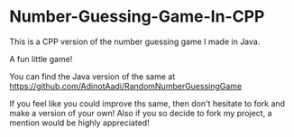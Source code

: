# Number-Guessing-Game-In-CPP
This is a CPP version of the number guessing game I made in Java.

A fun little game!

You can find the Java version of the same at https://github.com/AdinotAadi/RandomNumberGuessingGame

If you feel like you could improve ths same, then don't hesitate to fork and make a version of your own!
Also if you so decide to fork my project, a mention would be highly appreciated!
